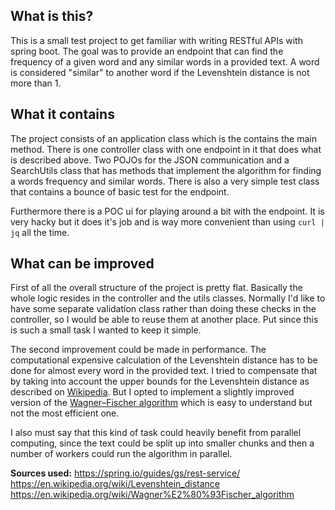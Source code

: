 ## What is this?
This is a small test project to get familiar with writing RESTful APIs with spring boot.
The goal was to provide an endpoint that can find the frequency of a given word and any 
similar words in a provided text. A word is considered "similar" to another word if the 
Levenshtein distance is not more than 1.

## What it contains
The project consists of an application class which is the contains the main method.
There is one controller class with one endpoint in it that does what is described above.
Two POJOs for the JSON communication and a SearchUtils class that has methods that
implement the algorithm for finding a words frequency and similar words. There is also
a very simple test class that contains a bounce of basic test for the endpoint.

Furthermore there is a POC ui for playing around a bit with the endpoint. It is very
hacky but it does it's job and is way more convenient than using `curl | jq` all the
time.

## What can be improved
First of all the overall structure of the project is pretty flat. Basically the whole
logic resides in the controller and the utils classes. Normally I'd like to have some
separate validation class rather than doing these checks in the controller, so I would
be able to reuse them at another place. Put since this is such a small task I wanted
to keep it simple.

The second improvement could be made in performance. The computational expensive
calculation of the Levenshtein distance has to be done for almost every word in the
provided text. I tried to compensate that by taking into account the upper bounds
for the Levenshtein distance as described on [Wikipedia][1]. But I opted to implement
a slightly improved version of the [Wagner–Fischer algorithm][2] which is easy to 
understand but not the most efficient one.

I also must say that this kind of task could heavily benefit from parallel computing,
since the text could be split up into smaller chunks and then a number of workers could
run the algorithm in parallel.

__Sources used:__
https://spring.io/guides/gs/rest-service/
https://en.wikipedia.org/wiki/Levenshtein_distance
https://en.wikipedia.org/wiki/Wagner%E2%80%93Fischer_algorithm


[1]: https://en.wikipedia.org/wiki/Levenshtein_distance#Upper_and_lower_bounds           
[2]: https://en.wikipedia.org/wiki/Wagner%E2%80%93Fischer_algorithm#Calculating_distance